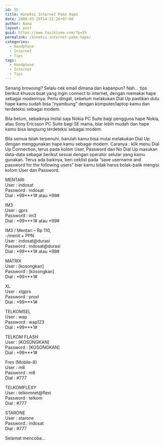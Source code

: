 ```yaml
---
id: 55
title: Koneksi Internet Pake Hape
date: 2008-03-29T14:22:26+07:00
author: Nana
layout: post
guid: https://www.tasikisme.com/?p=55
permalink: /koneksi-internet-pake-hape/
categories:
  - Handphone
  - Internet
  - Tips
tags:
  - Handphone
  - Internet
  - Tips
---
```

Senang browsing? Selalu cek email dimana dan kapanpun? Nah… tips berikut khusus buat yang ingin connect to internet, dengan memakai hape sebagai modemnya. Perlu dingat, sebelum melakukan Dial Up pastikan dulu hape kamu sudah bisa “nyambung” dengan komputer/laptop kamu dan terdeteksi sebagai modem.

Bila belum, sebaiknya Instal saja Nokia PC Suite bagi pengguna hape Nokia, atau Sony Ericsson PC Suite bagi SE mania, biar lebih mudah dan hape kamu bisa langsung terdeteksi sebagai modem.

Bila semua telah terpenuhi, barulah kamu bisa mulai melakukan Dial Up dengan menggunakan hape kamu sebagai modem. Caranya : klik menu Dial Up Connection, terus pada kolom User, Password dan No Dial Up masukan data-data sebagai berikut sesuai dengan operator selular yang kamu gunakan. Terus ada baiknya, beri ceklist pada “save username and password for the following users” biar kamu tidak harus bolak-balik mengisi kolom User dan Password.

MENTARI  
User : indosat  
Password : indosat  
Dial : \*99\**\*1# atau \*99#

IM3  
User : gprs  
Password : im3  
Dial : \*99\**\*1# atau \*99#

IM3 / Mentari &#8211; Rp 110,  
-/menit + PPN  
User : indosat@durasi  
Password : indosat@durasi  
Dial : \*99\**\*1# atau \*99#

MATRIX  
User : [kosongkan]  
Password : [kosongkan]  
Dial : \*99\***1#

XL  
User : xlgprs  
Password : proxl  
Dial : \*99\***1#

TELKOMSEL  
User : wap  
Password : wap123  
Dial : \*99\***1#

TELKOM FLASH  
User : [KOSONGKAN]  
Password : [KOSONGKAN]  
Dial : \*99\***1#

Fren (Mobile-8)  
User : m8  
Password : m8  
Dial : #777

TELKOMFLEXY  
User : telkomnet@flexi  
Password : telkom  
Dial : #777

STARONE  
User : starone  
Password : indosat  
Dial : #777

Selamat mencoba&#8230;